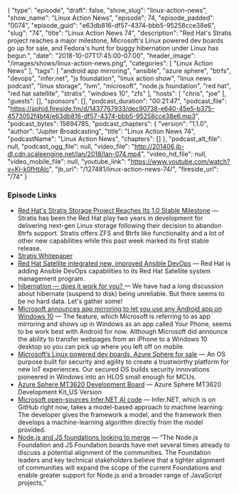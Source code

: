 {
  "type": "episode",
  "draft": false,
  "show_slug": "linux-action-news",
  "show_name": "Linux Action News",
  "episode": 74,
  "episode_padded": "0074",
  "episode_guid": "e63db816-df57-4374-bbb5-95258cce38e6",
  "slug": "74",
  "title": "Linux Action News 74",
  "description": "Red Hat's Stratis project reaches a major milestone, Microsoft's Linux powered dev boards go up for sale, and Fedora's hunt for buggy hibernation under Linux has begun.",
  "date": "2018-10-07T17:45:00-07:00",
  "header_image": "/images/shows/linux-action-news.png",
  "categories": [
    "Linux Action News"
  ],
  "tags": [
    "android app mirroring",
    "ansible",
    "azure sphere",
    "btrfs",
    "devops",
    "infer.net",
    "js foundation",
    "linux action show",
    "linux news podcast",
    "linux storage",
    "lvm",
    "microsoft",
    "node.js foundation",
    "red hat",
    "red hat satellite",
    "stratis",
    "windows 10",
    "zfs"
  ],
  "hosts": [
    "chris",
    "joe"
  ],
  "guests": [],
  "sponsors": [],
  "podcast_duration": "00:21:47",
  "podcast_file": "https://aphid.fireside.fm/d/1437767933/dec90738-e640-45e5-b375-4573052f4bf4/e63db816-df57-4374-bbb5-95258cce38e6.mp3",
  "podcast_bytes": 15694785,
  "podcast_chapters": {
    "version": "1.1.0",
    "author": "Jupiter Broadcasting",
    "title": "Linux Action News 74",
    "podcastName": "Linux Action News",
    "chapters": []
  },
  "podcast_alt_file": null,
  "podcast_ogg_file": null,
  "video_file": "http://201406.jb-dl.cdn.scaleengine.net/lan/2018/lan-074.mp4",
  "video_hd_file": null,
  "video_mobile_file": null,
  "youtube_link": "https://www.youtube.com/watch?v=Kj-k0fHtAlc",
  "jb_url": "/127481/linux-action-news-74/",
  "fireside_url": "/74"
}


### Episode Links

  * [Red Hat's Stratis Storage Project Reaches Its 1.0 Stable Milestone](https://www.phoronix.com/scan.php?page=news_item&px=Stratis-1.0-Released "Red Hat's Stratis Storage Project Reaches Its 1.0 Stable Milestone") — Stratis has been the Red Hat play two years in development for delivering next-gen Linux storage following their decision to abandon Btrfs support. Stratis offers ZFS and Btrfs like functionality and a lot of other new capabilities while this past week marked its first stable release. 
  * [Stratis Whitepaper ](https://stratis-storage.github.io/StratisSoftwareDesign.pdf "Stratis Whitepaper ")
  * [​Red Hat Satellite integrated new, improved Ansible DevOps](https://www.zdnet.com/article/red-hat-satellite-integrated-new-improved-ansible-devops/ "​Red Hat Satellite integrated new, improved Ansible DevOps") — Red Hat is adding Ansible DevOps capabilities to its Red Hat Satellite system management program.
  * [hibernation — does it work for you? ](https://lists.fedoraproject.org/archives/list/devel@lists.fedoraproject.org/thread/Q5KQC2SZW42I7ABJGXOZNHQLIBLU5DFO/ "hibernation — does it work for you? ") — We have had a long discussion about hibernate (suspend to disk) being unreliable. But there seems to be no hard data. Let's gather some! 
  * [Microsoft announces app mirroring to let you use any Android app on Windows 10](https://www.theverge.com/2018/10/2/17929908/microsoft-app-mirroring-android-windows-10-desktop "Microsoft announces app mirroring to let you use any Android app on Windows 10") — The feature, which Microsoft is referring to as app mirroring and shows up in Windows as an app called Your Phone, seems to be work best with Android for now. Although Microsoft did announce the ability to transfer webpages from an iPhone to a Windows 10 desktop so you can pick up where you left off on mobile.
  * [Microsoft’s Linux powered dev boards, Azure Sphere for sale](https://azure.microsoft.com/en-us/services/azure-sphere/ "Microsoft’s Linux powered dev boards, Azure Sphere for sale") — An OS purpose built for security and agility to create a trustworthy platform for new IoT experiences. Our secured OS builds security innovations pioneered in Windows into an HLOS small enough for MCUs.
  * [Azure Sphere MT3620 Development Board](https://www.seeedstudio.com/MT3620-Development-Board-for-Azure-Sphere-p-3052.html "Azure Sphere MT3620 Development Board") — Azure Sphere MT3620 Development Kit_US Version
  * [Microsoft open-sources Infer.NET AI code](https://www.theregister.co.uk/2018/10/05/imicrosoft_nfernet/ "Microsoft open-sources Infer.NET AI code") — Infer.NET, which is on GitHub right now, takes a model-based approach to machine learning. The developer gives the framework a model, and the framework then develops a machine-learning algorithm directly from the model provided.
  * [Node.js and JS foundations looking to merge](https://www.linuxfoundation.org/news/2018/10/node-js-foundation-and-js-foundation-announce-intent-to-create-joint-organization-to-support-the-broad-node-js-and-javascript-communities/ "Node.js and JS foundations looking to merge") — “The Node.js Foundation and JS Foundation boards have met several times already to discuss a potential alignment of the communities. The Foundation leaders and key technical stakeholders believe that a tighter alignment of communities will expand the scope of the current Foundations and enable greater support for Node.js and a broader range of JavaScript projects,” 


